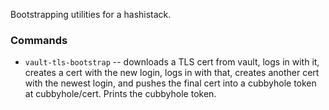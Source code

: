 Bootstrapping utilities for a hashistack.

### Commands

* `vault-tls-bootstrap` -- downloads a TLS cert from vault, logs in with it, creates a cert with the new login, logs in with that, creates another cert with the newest login, and pushes the final cert into a cubbyhole token at cubbyhole/cert.  Prints the cubbyhole token.
